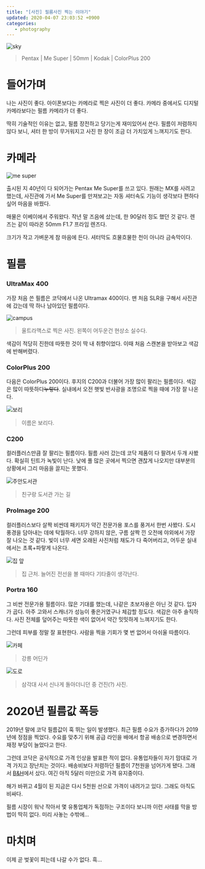 ```yaml
---
title: "[사진] 필름사진 찍는 이야기"
updated: 2020-04-07 23:03:52 +0900
categories:
   - photography
---
```


![sky](/assets/album/r28-22.jpeg)
> Pentax \| Me Super \| 50mm \| Kodak \| ColorPlus 200

# 들어가며

나는 사진이 좋다. 아이폰보다는 카메라로 찍은 사진이 더 좋다. 카메라 중에서도 디지털 카메라보다는 필름 카메라가 더 좋다.

딱히 기술적인 이유는 없고, 필름 장전하고 당기는게 재미있어서 쓴다. 필름이 저렴하지 않다 보니, 셔터 한 방이 무거워지고 사진 한 장이 조금 더 가치있게 느껴지기도 한다.

# 카메라

![me super](/assets/images/me-super.jpeg)

출시된 지 40년이 다 되어가는 Pentax Me Super를 쓰고 있다. 원래는 MX를 사려고 했는데, 사진관에 가서 Me Super를 만져보고는 자동 셔터속도 기능이 생각보다 편하다 싶어 마음을 바꿨다.

매물은 이베이에서 주워왔다. 작년 말 즈음에 샀는데, 한 90달러 정도 했던 것 같다. 렌즈는 같이 따라온 50mm F1.7 프라임 렌즈다.

크기가 작고 가벼운게 참 마음에 든다. 셔터막도 흐물흐물한 천이 아니라 금속막이다.

# 필름

### UltraMax 400

가장 처음 쓴 필름은 코닥에서 나온 Ultramax 400이다. 맨 처음 SLR을 구해서 사진관에 갔는데 딱 하나 남아있던 필름이다.

![campus](/assets/album/r3-25.jpeg)
> 울트라맥스로 찍은 사진. 왼쪽이 어두운건 현상소 실수다.

색감이 적당히 진한데 따뜻한 것이 딱 내 취향이었다. 이때 처음 스캔본을 받아보고 색감에 반해버렸다.

### ColorPlus 200

다음은 ColorPlus 200이다. 후지의 C200과 더불어 가장 많이 팔리는 필름이다. 색감은 많이 따뜻하다~~누렇다~~. 실내에서 오전 햇빛 반사광을 조명으로 찍을 때에 가장 잘 나온다.

![보리](/assets/album/r28-39.jpeg)
> 이름은 보리다.

### C200

컬러플러스만큼 잘 팔리는 필름이다. 필름 사러 갔는데 코닥 제품이 다 팔려서 두개 사봤다. 확실히 틴트가 녹빛이 난다. 낮에 풀 많은 곳에서 찍으면 괜찮게 나오지만 대부분의 상황에서 그리 마음을 끌지는 못했다.

![주안도서관](/assets/album/r15-17.jpeg)
> 친구랑 도서관 가는 길

### ProImage 200

컬러플러스보다 살짝 비싼데 패키지가 약간 전문가용 포스를 풍겨서 한번 사봤다. 도시 풍경을 담아내는 데에 탁월하다. 너무 강하지 않은, 구름 살짝 낀 오전에 야외에서 가장 잘 나오는 것 같다. 빛이 너무 세면 오래된 사진처럼 채도가 다 죽어버리고, 어두운 실내에서는 초록+파랗게 나온다.

![집 앞](/assets/album/r12-13.jpeg)
> 집 근처. 늘어진 전선을 볼 때마다 기타줄이 생각난다.

### Portra 160

그 비싼 전문가용 필름이다. 많은 기대를 했는데, 나같은 초보자용은 아닌 것 같다. 입자가 곱다. 아주 고와서 스캐너가 성능이 좋은거였구나 체감할 정도다. 색감은 아주 솔직하다. 사진 전체를 덮어주는 따뜻한 색이 없어서 약간 밋밋하게 느껴지기도 한다.

그런데 피부를 정말 잘 표현한다. 사람을 찍을 기회가 몇 번 없어서 아쉬울 따름이다.

![카페](/assets/album/r20-1.jpeg)
> 강릉 어딘가

![도로](/assets/album/r20-33.jpeg)
> 삼각대 사서 신나게 돌아더니던 중 건진(?) 사진.

# 2020년 필름값 폭등

2019년 말에 코닥 필름값이 훅 뛰는 일이 발생했다. 최근 필름 수요가 증가하다가 2019년에 정점을 찍었다. 수요를 맞추기 위해 공급 라인을 배에서 항공 배송으로 변경하면서 재정 부담이 늘었다고 한다.

그런데 코닥은 공식적으로 가격 인상을 발표한 적이 없다. 유통업자들이 자기 맘대로 가격 가지고 장난치는 것이다. 배송비보다 저렴하던 필름이 7천원을 넘어가게 됐다. 그래서 [B&H](https://www.bhphotovideo.com/c/product/1476366-REG/kodak_603147_color_print_film_200_36.html)에서 샀다. 여긴 아직 5달러 미만으로 가격 유지중이다.

해가 바뀌고 4월이 된 지금은 다시 5천원 선으로 가격이 내려가고 있다. 그래도 아직도 비싸다.

필름 시장이 워낙 작아서 몇 유통업체가 독점하는 구조이다 보니까 이런 사태를 막을 방법이 딱히 없다. 미리 사놓는 수밖에...

# 마치며

이제 곧 벚꽃이 피는데 나갈 수가 없다. 흑...
